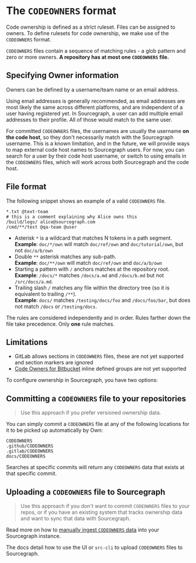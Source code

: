 # The `CODEOWNERS` format

Code ownership is defined as a strict ruleset. Files can be assigned to owners.
To define rulesets for code ownership, we make use of the `CODEOWNERS` format.

`CODEOWNERS` files contain a sequence of matching rules - a glob pattern and zero or more owners.
**A repository has at most one `CODEOWNERS` file.**

## Specifying Owner information

Owners can be defined by a username/team name or an email address.

Using email addresses is generally recommended, as email addresses are most likely the same across different platforms, and are independent of a user having registered yet.
In Sourcegraph, a user can add multiple email addresses to their profile. All of those would match to the same user.

For committed `CODEOWNERS` files, the usernames are usually the username **on the code host**, so they don't necessarily match with the Sourcegraph username.
This is a known limitation, and in the future, we will provide ways to map external code host names to Sourcegraph users.
For now, you can search for a user by their code host username, or switch to using emails in the `CODEOWNERS` files, which will work across both Sourcegraph and the code host.

## File format

The following snippet shows an example of a valid `CODEOWNERS` file.

```
*.txt @text-team
# this is a comment explaining why Alice owns this
/build/logs/ alice@sourcegraph.com 
/cmd/**/test @qa-team @user
```

- Asterisk `*` is a wildcard that matches N tokens in a path segment.  
  **Example**: `doc/*/own` will match `doc/ref/own` and `doc/tutorial/own`, but not `doc/a/b/own`
- Double `**` asterisk matches any sub-path.  
  **Example**: `doc/**/own` will match `doc/ref/own` and `doc/a/b/own`
- Starting a pattern with `/` anchors matches at the repository root.  
  **Example**: `/docs/*` matches `/docs/a.md` and `/docs/b.md` but not `/src/docs/a.md`.
- Trailing slash `/` matches any file within the directory tree (so it is equivalent to trailing `/**`).  
  **Example**: `docs/` matches `/testing/docs/foo` and `/docs/foo/bar`, but does not match `/docs` or `/testing/docs`.


The rules are considered independently and in order. Rules farther down the file take precedence. Only **one** rule matches.

## Limitations

- GitLab allows sections in `CODEOWNERS` files, these are not yet supported and section markers are ignored
- [Code Owners for Bitbucket](https://marketplace.atlassian.com/apps/1218598/code-owners-for-bitbucket?tab=overview&hosting=cloud) inline defined groups are not yet supported

To configure ownership in Sourcegraph, you have two options:

## Committing a `CODEOWNERS` file to your repositories

> Use this approach if you prefer versioned ownership data.

You can simply commit a `CODEOWNERS` file at any of the following locations for it to be picked up automatically by Own:

```
CODEOWNERS
.github/CODEOWNERS
.gitlab/CODEOWNERS
docs/CODEOWNERS
```

Searches at specific commits will return any `CODEOWNERS` data that exists at that specific commit.

## Uploading a `CODEOWNERS` file to Sourcegraph

> Use this approach if you don't want to commit `CODEOWNERS` files to your repos, or if you have an existing system that tracks ownership data and want to sync that data with Sourcegraph.

Read more on how to [manually ingest `CODEOWNERS` data](codeowners_ingestion.md) into your Sourcegraph instance.

The docs detail how to use the UI or `src-cli` to upload `CODEOWNERS` files to Sourcegraph.
